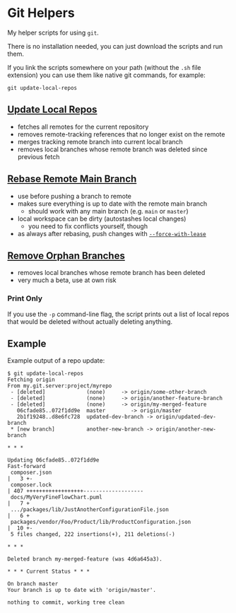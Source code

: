 # Git Helpers

My helper scripts for using `git`.

There is no installation needed, you can just download the scripts and run them.

If you link the scripts somewhere on your path (without the `.sh` file extension) you can use them like native git commands, for example:

```shell
git update-local-repos
```

## [Update Local Repos](git-update-local-repos.sh)

- fetches all remotes for the current repository
- removes remote-tracking references that no longer exist on the remote
- merges tracking remote branch into current local branch
- removes local branches whose remote branch was deleted since previous fetch

## [Rebase Remote Main Branch](./git-rebase-remote-main.sh)

- use before pushing a branch to remote
- makes sure everything is up to date with the remote main branch
  - should work with any main branch (e.g. `main` or `master`)
- local workspace can be dirty (autostashes local changes)
  - you need to fix conflicts yourself, though
- as always after rebasing, push changes with [`--force-with-lease`](https://git-scm.com/docs/git-push#Documentation/git-push.txt---force-with-leaseltrefnamegt)

## [Remove Orphan Branches](git-remove-orphan-branches.sh)

- removes local branches whose remote branch has been deleted
- very much a beta, use at own risk

### Print Only

If you use the `-p` command-line flag, the script prints out a list of local repos that would be deleted without actually deleting anything.

## Example

Example output of a repo update:

```shell
$ git update-local-repos
Fetching origin
From my.git.server:project/myrepo
 - [deleted]             (none)     -> origin/some-other-branch
 - [deleted]             (none)     -> origin/another-feature-branch
 - [deleted]             (none)     -> origin/my-merged-feature
   06cfade85..072f1dd9e  master        -> origin/master
   2b1f19248..d8e6fc728  updated-dev-branch -> origin/updated-dev-branch
 * [new branch]          another-new-branch -> origin/another-new-branch

* * *

Updating 06cfade85..072f1dd9e
Fast-forward
 composer.json                                                                 |   3 +-
 composer.lock                                                                 | 407 ++++++++++++++++++-------------------
 docs/MyVeryFineFlowChart.puml                                                 |   7 +
 .../packages/lib/JustAnotherConfigurationFile.json                            |   6 +
 packages/vendor/Foo/Product/lib/ProductConfiguration.json                     |  10 +-
 5 files changed, 222 insertions(+), 211 deletions(-)

* * *

Deleted branch my-merged-feature (was 4d6a645a3).

* * * Current Status * * *

On branch master
Your branch is up to date with 'origin/master'.

nothing to commit, working tree clean
```

